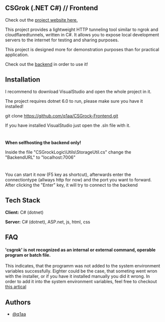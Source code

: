
## CSGrok (.NET C#) // Frontend

Check out the [project website here.](https://tunnels.julin.dev/)

This project provides a lightweight HTTP tunneling tool similar to ngrok and cloudflaredtunnels, written in C#. It allows you to expose local development servers to the internet for testing and sharing purposes.

This project is designed more for demonstration purposes than for practical application.

Check out the [backend](https://github.com/q1aa/CSGrock-Backend) in order to use it!
## Installation

I recommend to download VisualStudio and open the whole project in it.

The project requires dotnet 6.0 to run, please make sure you have it installed!

git clone https://github.com/q1aa/CSGrock-Frontend.git

If you have installed VisualStudio just open the .sln file with it.

#
**When selfhosting the backend only!**

Inside the file "CSGrockLogic\Utils\StorageUtil.cs" change the "BackendURL" to "localhost:7006"
#

You can start it now (F5 key as shortcut), afterwards enter the connectiontype (allways http for now) and the port you want to forward. After clicking the "Enter" key, it will try to connect to the backend 
## Tech Stack

**Client:** C# (dotnet)

**Server:**  C# (dotnet), ASP.net, js, html, css


## FAQ

#### 'csgrok' is not recognized as an internal or external command, operable program or batch file.

This indicates, that the programm was not added to the  system environment variables successfully. Eighter could be the case, that someting went wron with the installer, or if you have it installed manually you did it wrong.
In order to add it into the  system environment variables, feel free to checkout [this artical](https://docs.delinea.com/online-help/secret-server-11-5-x/secret-launchers/launcher-configuration-and-support/adding-a-program-folder-to-the-windows-path/index.htm)
## Authors

- [@q1aa](https://github.com/q1aa)
